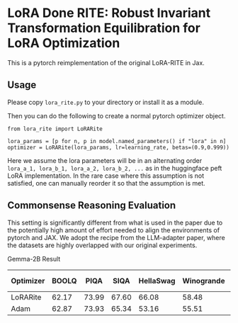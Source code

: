 # LoRA Done RITE: Robust Invariant Transformation Equilibration for LoRA Optimization

This is a pytorch reimplementation of the original LoRA-RITE in Jax.

## Usage

Please copy `lora_rite.py` to your directory or install it as a module.

Then you can do the following to create a normal pytorch optimizer object.

```
from lora_rite import LoRARite

lora_params = [p for n, p in model.named_parameters() if "lora" in n]
optimizer = LoRARite(lora_params, lr=learning_rate, betas=(0.9,0.999))
```

Here we assume the lora parameters will be in an alternating order `lora_a_1, lora_b_1, lora_a_2, lora_b_2, ...` as in the huggingface peft LoRA implementation.
In the rare case where this assumption is not satisfied, one can manually reorder it so that the assumption is met.

## Commonsense Reasoning Evaluation

This setting is significantly different from what is used in the paper due to the potentially high amount of effort needed to align the environments of pytorch and JAX.
We adopt the recipe from the LLM-adapter paper, where the datasets are highly overlapped with our original experiments.

Gemma-2B Result

|Optimizer| BOOLQ | PIQA | SIQA | HellaSwag | Winogrande | ARC-E | ARC-C | OBQA | Average |
| ---- | ---- | ---- | ---- | ---- | ---- | ---- | ---- | ---- | ---- | 
| LoRARite | 62.17 | 73.99 | 67.60 | 66.08 | 58.48 | 77.60 | 59.30 | 69.60 | 66.85 |
| Adam |  62.87 |73.93 |65.34| 53.16| 55.51 |76.43 |59.55| 68.4| 64.40|
